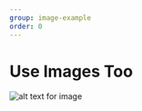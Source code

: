 ```yaml
---
group: image-example
order: 0
---
```

# Use Images Too
![alt text for image](http://lorempixel.com/300/300/business/Example-Image/ "An Example Image")

